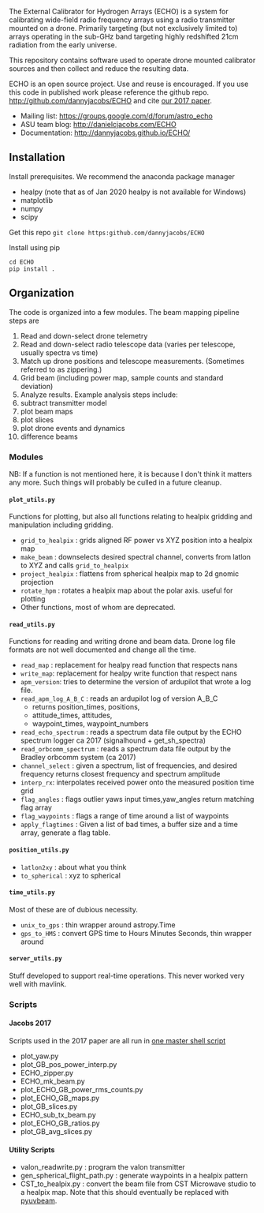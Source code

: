 The External Calibrator for Hydrogen Arrays (ECHO) is a system for calibrating wide-field radio frequency arrays using a radio transmitter mounted on a drone.
Primarily targeting (but not exclusively limited to) arrays operating in the sub-GHz band targeting highly redshifted
21cm radiation from the early universe.

This repository contains software used to operate drone mounted calibrator sources and then collect and reduce the
resulting data.

ECHO is an open source project. Use and reuse is encouraged.  If you use this code in published work please reference the github repo.
http://github.com/dannyjacobs/ECHO and cite [our 2017 paper](http://adsabs.harvard.edu/abs/2017PASP..129c5002J).

* Mailing list:   https://groups.google.com/d/forum/astro_echo
* ASU team blog:  http://danielcjacobs.com/ECHO
* Documentation:  http://dannyjacobs.github.io/ECHO/

## Installation
Install prerequisites. We recommend the anaconda package manager
* healpy (note that as of Jan 2020 healpy is not available for Windows)
* matplotlib
* numpy
* scipy

Get this repo
`git clone https:github.com/dannyjacobs/ECHO`

Install using pip
```
cd ECHO
pip install .
```


## Organization
The code is organized into a few modules. The beam mapping pipeline steps are
1. Read and down-select drone telemetry
2. Read and down-select radio telescope data (varies per telescope, usually spectra vs time)
3. Match up drone positions and telescope measurements. (Sometimes referred to as zippering.)
4. Grid beam (including power map, sample counts and standard deviation)
5. Analyze results. Example analysis steps include:
  1. subtract transmitter model
  2. plot beam maps
  3. plot slices
  4. plot drone events and dynamics  
  5. difference beams
### Modules
NB: If a function is not mentioned here, it is because I don't think it matters any more. Such things will probably be culled in a future cleanup.
 #### `plot_utils.py`
 Functions for plotting, but also all functions relating to healpix gridding
 and manipulation including gridding.
  * `grid_to_healpix` :  grids aligned RF power vs XYZ position
 into a healpix map
  * `make_beam` :  downselects desired spectral channel, converts from latlon to XYZ and calls `grid_to_healpix`
  * `project_healpix` :  flattens from spherical healpix map to 2d gnomic projection
  * `rotate_hpm` :  rotates a healpix map about the polar axis. useful for plotting
  * Other functions, most of whom are deprecated.
 #### `read_utils.py`
 Functions for reading and writing drone and beam data. Drone log file formats
 are not well documented and change all the time.
  * `read_map` : replacement for healpy read function that respects nans
  * `write_map`: replacement for healpy write function that respect nans
  * `apm_version`: tries to determine the version of ardupilot that wrote a log file.
  * `read_apm_log_A_B_C` : reads an ardupilot log of version A_B_C
    * returns position_times, positions,
    * attitude_times, attitudes,
    * waypoint_times, waypoint_numbers
  * `read_echo_spectrum` : reads a spectrum data file output by the ECHO spectrum logger ca 2017 (signalhound + get_sh_spectra)
  * `read_orbcomm_spectrum` : reads a spectrum data file output by the Bradley orbcomm system (ca 2017)
  * `channel_select` : given a spectrum, list of frequencies, and desired frequency returns closest frequency and spectrum amplitude
  * `interp_rx`: interpolates received power onto the measured position time grid
  * `flag_angles` : flags outlier yaws input times,yaw_angles return matching flag array
  * `flag_waypoints` : flags a range of time around a list of waypoints
  * `apply_flagtimes` : Given a list of bad times, a buffer size and a time array, generate a flag table.
#### `position_utils.py`
 * `latlon2xy` : about what you think
 * `to_spherical` : xyz to spherical
#### `time_utils.py`
Most of these are of dubious necessity.
 * `unix_to_gps` : thin wrapper around astropy.Time
 * `gps_to_HMS` : convert GPS time to Hours Minutes Seconds, thin wrapper around
#### `server_utils.py`
Stuff developed to support real-time operations. This never worked very well with mavlink.
### Scripts
#### Jacobs 2017
Scripts used in the 2017 paper are all run in [one master shell script](https://github.com/dannyjacobs/ECHO_paper1/blob/master/scripts/make_plots.sh)
 * plot_yaw.py
 * plot_GB_pos_power_interp.py
 * ECHO_zipper.py
 * ECHO_mk_beam.py
 * plot_ECHO_GB_power_rms_counts.py
 * plot_ECHO_GB_maps.py
 * plot_GB_slices.py
 * ECHO_sub_tx_beam.py
 * plot_ECHO_GB_ratios.py
 * plot_GB_avg_slices.py

 #### Utility Scripts
  * valon_readwrite.py : program the valon transmitter
  * gen_spherical_flight_path.py : generate waypoints in a healpix pattern
  * CST_to_healpix.py : convert the beam file from CST Microwave studio to a healpix map. Note that this should eventually be replaced with [pyuvbeam](https://github.com/RadioAstronomySoftwareGroup/pyuvdata/blob/master/pyuvdata/uvbeam.py).
